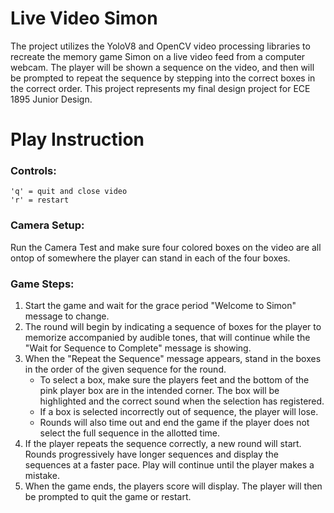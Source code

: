 # Live Video Simon

The project utilizes the YoloV8 and OpenCV video processing libraries to recreate the memory game Simon on a live video feed from a computer webcam. The player will be shown a sequence on the video, and then will be prompted to repeat the sequence by stepping into the correct boxes in the correct order. This project represents my final design project for ECE 1895 Junior Design.

# Play Instruction

### Controls:

``` 
'q' = quit and close video
'r' = restart
```
### Camera Setup:
Run the Camera Test and make sure four colored boxes on the video are all ontop of somewhere the player can stand in each of the four boxes.


### Game Steps:
1. Start the game and wait for the grace period "Welcome to Simon" message to change.
2. The round will begin by indicating a sequence of boxes for the player to memorize accompanied by audible tones, that will continue while the "Wait for Sequence to Complete" message is showing.
3. When the "Repeat the Sequence" message appears, stand in the boxes in the order of the given sequence for the round.
    - To select a box, make sure the players feet and the bottom of the pink player box are in the intended corner. The box will be highlighted and the correct sound when the selection has registered.
    - If a box is selected incorrectly out of sequence, the player will lose.
    - Rounds will also time out and end the game if the player does not select the full sequence in the allotted time.
4. If the player repeats the sequence correctly, a new round will start. Rounds progressively have longer sequences and display the sequences at a faster pace. Play will continue until the player makes a mistake.
5. When the game ends, the players score will display. The player will then be prompted to quit the game or restart.
